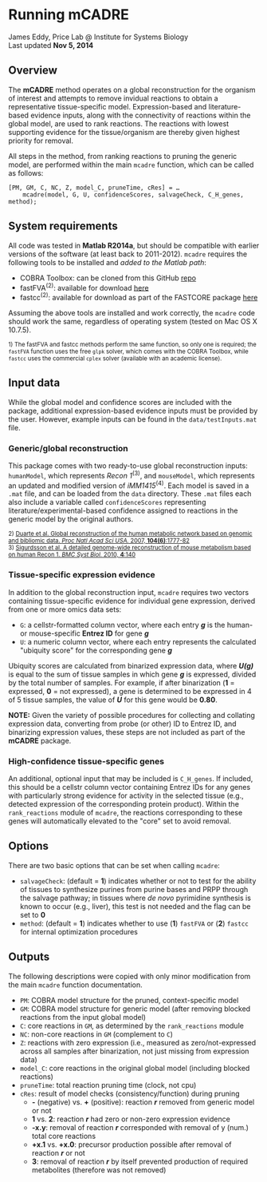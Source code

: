 # Running mCADRE
James Eddy, Price Lab @ Institute for Systems Biology  
Last updated **Nov 5, 2014**

## Overview

The **mCADRE** method operates on a global reconstruction for the organism of interest and attempts to remove invidual reactions to obtain a representative tissue-specific model. Expression-based and literature-based evidence inputs, along with the connectivity of reactions within the global model, are used to rank reactions. The reactions with lowest supporting evidence for the tissue/organism are thereby given highest priority for removal.

All steps in the method, from ranking reactions to pruning the generic model, are performed within the main `mcadre` function, which can be called as follows:

```
[PM, GM, C, NC, Z, model_C, pruneTime, cRes] = …
    mcadre(model, G, U, confidenceScores, salvageCheck, C_H_genes, method);
```

## System requirements

All code was tested in **Matlab R2014a**, but should be compatible with earlier versions of the software (at least back to 2011-2012). `mcadre` requires the following tools to be installed and *added to the Matlab path*:  

+ COBRA Toolbox: can be cloned from this GitHub [repo](https://github.com/opencobra/cobratoolbox)  
+ fastFVA<sup>(2)</sup>: available for download [here](https://notendur.hi.is/ithiele/software/fastfva.html)
+ fastcc<sup>(2)</sup>: available for download as part of the FASTCORE package [here](http://wwwen.uni.lu/recherche/fstc/life_sciences_research_unit/research_areas/systems_biology/software)

Assuming the above tools are installed and work correctly, the `mcadre` code should work the same, regardless of operating system (tested on Mac OS X 10.7.5).

<sup>1) The fastFVA and fastcc methods perform the same function, so only one is required; the `fastFVA` function uses the free `glpk` solver, which comes with the COBRA Toolbox, while `fastcc` uses the commercial `cplex` solver (available with an academic license).</sup>


## Input data

While the global model and confidence scores are included with the package, additional expression-based evidence inputs must be provided by the user. However, example inputs can be found in the `data/testInputs.mat` file.

### Generic/global reconstruction

This package comes with two ready-to-use global reconstruction inputs: `humanModel`, which represents *Recon 1*<sup>(3)</sup>, and `mouseModel`, which represents an updated and modified version of *iMM1415*<sup>(4)</sup>. Each model is saved in a `.mat` file, and can be loaded from the `data` directory. These `.mat` files each also include a variable called `confidenceScores` representing literature/experimental-based confidence assigned to reactions in the generic model by the original authors.

<sup>2) [Duarte et al. Global reconstruction of the human metabolic network based on genomic and bibliomic data. *Proc Natl Acad Sci USA.* 2007, **104(6)**:1777-82](http://www.ncbi.nlm.nih.gov/pubmed/17267599)</sup>  
<sup>3) [Sigurdsson et al. A detailed genome-wide reconstruction of mouse metabolism based on human Recon 1. *BMC Syst Biol.* 2010, **4**:140](http://www.ncbi.nlm.nih.gov/pubmed/20959003)</sup>

### Tissue-specific expression evidence

In addition to the global reconstruction input, `mcadre` requires two vectors containing tissue-specific evidence for individual gene expression, derived from one or more omics data sets:

+ `G`: a cellstr-formatted column vector, where each entry ***g*** is the human- or mouse-specific **Entrez ID** for gene ***g***  
+ `U`: a numeric column vector, where each entry represents the calculated "ubiquity score" for the corresponding gene ***g***

Ubiquity scores are calculated from binarized expression data, where ***U(g)*** is equal to the sum of tissue samples in which gene ***g*** is expressed, divided by the total number of samples. For example, if after binarization (**1** = expressed, **0** = not expressed), a gene is determined to be expressed in 4 of 5 tissue samples, the value of ***U*** for this gene would be **0.80**. 

**NOTE:** Given the variety of possible procedures for collecting and collating expression data, converting from probe (or other) ID to Entrez ID, and binarizing expression values, these steps are not included as part of the **mCADRE** package.

### High-confidence tissue-specific genes

An additional, optional input that may be included is `C_H_genes`. If included, this should be a cellstr column vector containing Entrez IDs for any genes with particularly strong evidence for activity in the selected tissue (e.g., detected expression of the corresponding protein product). Within the `rank_reactions` module of `mcadre`, the reactions corresponding to these genes will automatically elevated to the "core" set to avoid removal.


## Options

There are two basic options that can be set when calling `mcadre`:  

+ `salvageCheck`: (default = **1**) indicates whether or not to test for the ability of tissues to synthesize purines from purine bases and PRPP through the salvage pathway; in tissues where *de novo* pyrimidine synthesis is known to occur (e.g., liver), this test is not needed and the flag can be set to **0**  
+ `method`: (default = **1**) indicates whether to use (**1**) `fastFVA` or (**2**) `fastcc` for internal optimization procedures


## Outputs

The following descriptions were copied with only minor modification from the main `mcadre` function documentation.

+ `PM`: COBRA model structure for the pruned, context-specific model
+ `GM`: COBRA model structure for generic model (after removing blocked reactions from the input global model)
+ `C`: core reactions in `GM`, as determined by the `rank_reactions` module
+ `NC`: non-core reactions in `GM` (complement to `C`)
+ `Z`: reactions with zero expression (i.e., measured as zero/not-expressed across all samples after binarization, not just missing from expression data)
+ `model_C`: core reactions in the original global model (including blocked reactions)
+ `pruneTime`: total reaction pruning time (clock, not cpu)
+ `cRes`: result of model checks (consistency/function) during pruning
    + **-** (negative) vs. **+** (positive): reaction ***r*** removed from generic model or not
    + **1** vs. **2**: reaction ***r*** had zero or non-zero expression evidence
    + **-x.y**: removal of reaction ***r*** corresponded with removal of y (num.) total core reactions
    + **+x.1** vs. **+x.0**: precursor production possible after removal of reaction ***r*** or not
    + **3**: removal of reaction ***r*** by itself prevented production of required metabolites (therefore was not removed)